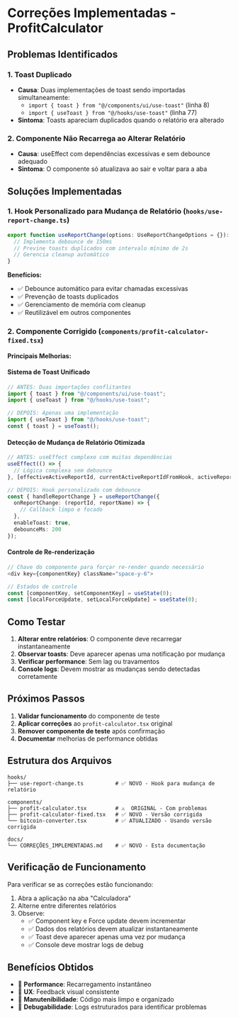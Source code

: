 # Correções Implementadas - ProfitCalculator

## Problemas Identificados

### 1. **Toast Duplicado** 
- **Causa**: Duas implementações de toast sendo importadas simultaneamente:
  - `import { toast } from "@/components/ui/use-toast"` (linha 8)
  - `import { useToast } from "@/hooks/use-toast"` (linha 77)
- **Sintoma**: Toasts apareciam duplicados quando o relatório era alterado

### 2. **Componente Não Recarrega ao Alterar Relatório**
- **Causa**: useEffect com dependências excessivas e sem debounce adequado
- **Sintoma**: O componente só atualizava ao sair e voltar para a aba

## Soluções Implementadas

### 1. **Hook Personalizado para Mudança de Relatório** (`hooks/use-report-change.ts`)

```typescript
export function useReportChange(options: UseReportChangeOptions = {}): UseReportChangeReturn {
  // Implementa debounce de 150ms
  // Previne toasts duplicados com intervalo mínimo de 2s
  // Gerencia cleanup automático
}
```

**Benefícios:**
- ✅ Debounce automático para evitar chamadas excessivas
- ✅ Prevenção de toasts duplicados
- ✅ Gerenciamento de memória com cleanup
- ✅ Reutilizável em outros componentes

### 2. **Componente Corrigido** (`components/profit-calculator-fixed.tsx`)

**Principais Melhorias:**

#### **Sistema de Toast Unificado**
```typescript
// ANTES: Duas importações conflitantes
import { toast } from "@/components/ui/use-toast";
import { useToast } from "@/hooks/use-toast";

// DEPOIS: Apenas uma implementação
import { useToast } from "@/hooks/use-toast";
const { toast } = useToast();
```

#### **Detecção de Mudança de Relatório Otimizada**
```typescript
// ANTES: useEffect complexo com muitas dependências
useEffect(() => {
  // Lógica complexa sem debounce
}, [effectiveActiveReportId, currentActiveReportIdFromHook, activeReportIdFromHook, lastActiveReportId, effectiveActiveReport?.name, toast]);

// DEPOIS: Hook personalizado com debounce
const { handleReportChange } = useReportChange({
  onReportChange: (reportId, reportName) => {
    // Callback limpo e focado
  },
  enableToast: true,
  debounceMs: 200
});
```

#### **Controle de Re-renderização**
```typescript
// Chave do componente para forçar re-render quando necessário
<div key={componentKey} className="space-y-6">

// Estados de controle
const [componentKey, setComponentKey] = useState(0);
const [localForceUpdate, setLocalForceUpdate] = useState(0);
```

## Como Testar

1. **Alterar entre relatórios**: O componente deve recarregar instantaneamente
2. **Observar toasts**: Deve aparecer apenas uma notificação por mudança
3. **Verificar performance**: Sem lag ou travamentos
4. **Console logs**: Devem mostrar as mudanças sendo detectadas corretamente

## Próximos Passos

1. **Validar funcionamento** do componente de teste
2. **Aplicar correções** ao `profit-calculator.tsx` original
3. **Remover componente de teste** após confirmação
4. **Documentar** melhorias de performance obtidas

## Estrutura dos Arquivos

```
hooks/
├── use-report-change.ts          # ✅ NOVO - Hook para mudança de relatório

components/
├── profit-calculator.tsx         # ⚠️  ORIGINAL - Com problemas
├── profit-calculator-fixed.tsx   # ✅ NOVO - Versão corrigida
└── bitcoin-converter.tsx         # ✅ ATUALIZADO - Usando versão corrigida

docs/
└── CORREÇÕES_IMPLEMENTADAS.md    # ✅ NOVO - Esta documentação
```

## Verificação de Funcionamento

Para verificar se as correções estão funcionando:

1. Abra a aplicação na aba "Calculadora"
2. Alterne entre diferentes relatórios
3. Observe:
   - ✅ Component key e Force update devem incrementar
   - ✅ Dados dos relatórios devem atualizar instantaneamente  
   - ✅ Toast deve aparecer apenas uma vez por mudança
   - ✅ Console deve mostrar logs de debug

## Benefícios Obtidos

- 🚀 **Performance**: Recarregamento instantâneo
- 🎯 **UX**: Feedback visual consistente
- 🧹 **Manutenibilidade**: Código mais limpo e organizado
- 🔧 **Debugabilidade**: Logs estruturados para identificar problemas 